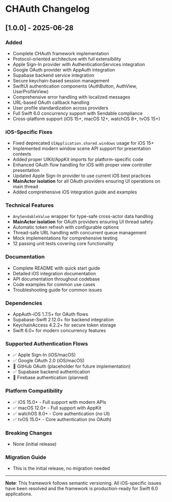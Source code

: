 # CHAuth Changelog

## [1.0.0] - 2025-06-28

### Added
- Complete CHAuth framework implementation
- Protocol-oriented architecture with full extensibility
- Apple Sign-In provider with AuthenticationServices integration
- Google OAuth provider with AppAuth integration
- Supabase backend service integration
- Secure keychain-based session management
- SwiftUI authentication components (AuthButton, AuthView, UserProfileView)
- Comprehensive error handling with localized messages
- URL-based OAuth callback handling
- User profile standardization across providers
- Full Swift 6.0 concurrency support with Sendable compliance
- Cross-platform support (iOS 15+, macOS 12+, watchOS 8+, tvOS 15+)

### iOS-Specific Fixes
- Fixed deprecated `UIApplication.shared.windows` usage for iOS 15+
- Implemented modern window scene API support for presentation contexts
- Added proper UIKit/AppKit imports for platform-specific code
- Enhanced OAuth flow handling for iOS with proper view controller presentation
- Updated Apple Sign-In provider to use current iOS best practices
- **MainActor isolation** for all OAuth providers ensuring UI operations on main thread
- Added comprehensive iOS integration guide and examples

### Technical Features
- `AnySendableValue` wrapper for type-safe cross-actor data handling
- **MainActor isolation** for OAuth providers ensuring UI thread safety
- Automatic token refresh with configurable options
- Thread-safe URL handling with concurrent queue management
- Mock implementations for comprehensive testing
- 12 passing unit tests covering core functionality

### Documentation
- Complete README with quick start guide
- Detailed iOS integration documentation
- API documentation throughout codebase
- Code examples for common use cases
- Troubleshooting guide for common issues

### Dependencies
- AppAuth-iOS 1.7.5+ for OAuth flows
- Supabase-Swift 2.12.0+ for backend integration  
- KeychainAccess 4.2.2+ for secure token storage
- Swift 6.0+ for modern concurrency features

### Supported Authentication Flows
- ✅ Apple Sign-In (iOS/macOS)
- ✅ Google OAuth 2.0 (iOS/macOS)
- 🔄 GitHub OAuth (placeholder for future implementation)
- ✅ Supabase backend authentication
- 🔄 Firebase authentication (planned)

### Platform Compatibility
- ✅ iOS 15.0+ - Full support with modern APIs
- ✅ macOS 12.0+ - Full support with AppKit
- ✅ watchOS 8.0+ - Core authentication (no UI)
- ✅ tvOS 15.0+ - Core authentication (no OAuth)

### Breaking Changes
- None (initial release)

### Migration Guide
- This is the initial release, no migration needed

---

**Note**: This framework follows semantic versioning. All iOS-specific issues have been resolved and the framework is production-ready for Swift 6.0 applications.